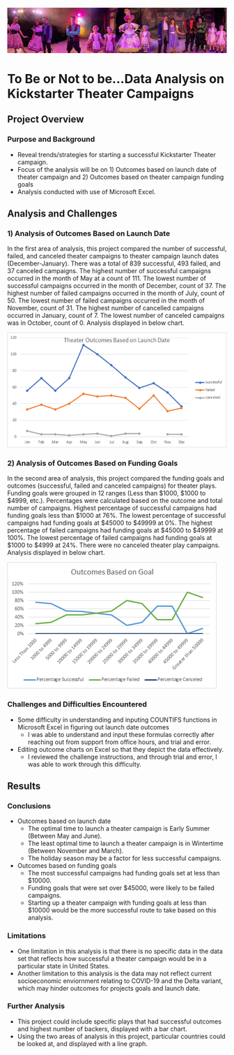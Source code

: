 ![theater_pic](theater_pic.png)
# To Be or Not to be...Data Analysis on Kickstarter Theater Campaigns 

## Project Overview

### Purpose and Background
* Reveal trends/strategies for starting a successful Kickstarter Theater campaign.
* Focus of the analysis will be on 1) Outcomes based on launch date of theater campaign and 2) Outcomes based on theater campaign funding goals
* Analysis conducted with use of Microsoft Excel.

## Analysis and Challenges

### 1) Analysis of Outcomes Based on Launch Date
In the first area of analysis, this project compared the number of successful, failed, and canceled theater campaigns to theater campaign launch dates (December-January). There was a total of 839 successful, 493 failed, and 37 canceled campaigns. The highest number of successful campaigns occurred in the month of May at a count of 111. The lowest number of successful campaigns occurred in the month of December, count of 37. The highest number of failed campaigns occurred in the month of July, count of 50. The lowest number of failed campaigns occurred in the month of November, count of 31.  The highest number of cancelled campaigns occurred in January, count of 7. The lowest number of canceled campaigns was in October, count of 0. Analysis displayed in below chart. 

![Theater_Outcomes_vs_Launch](resources/Theater_Outcomes_vs_Launch.png)
### 2) Analysis of Outcomes Based on Funding Goals
In the second area of analysis, this project compared the funding goals and outcomes (successful, failed and canceled campaigns) for theater plays. Funding goals were grouped in 12 ranges (Less than $1000, $1000 to $4999, etc.). Percentages were calculated based on the outcome and total number of campaigns. Highest percentage of successful campaigns had funding goals less than $1000 at 76%. The lowest percentage of successful campaigns had funding goals at $45000 to $49999 at 0%. The highest percentage of failed campaigns had funding goals at $45000 to $49999 at 100%. The lowest percentage of failed campaigns had funding goals at $1000 to $4999 at 24%. There were no canceled theater play campaigns. Analysis displayed in below chart.

![outcomes_vs_goals](resources/outcomes_vs_goals.png)
### Challenges and Difficulties Encountered
* Some difficulty in understanding and inputing COUNTIFS functions in Microsoft Excel in figuring out launch date outcomes
  * I was able to understand and input these formulas correctly after reaching out from support from office hours, and trial and error.
* Editing outcome charts on Excel so that they depict the data effectively.
  * I reviewed the challenge instructions, and through trial and error, I was able to work through this difficulty.
## Results

### Conclusions
* Outcomes based on launch date
  * The optimal time to launch a theater campaign is Early Summer (Between May and June).
  * The least optimal time to launch a theater campaign is in Wintertime (Between November and March). 
  * The holiday season may be a factor for less successful campaigns.
* Outcomes based on funding goals
  * The most successful campaigns had funding goals set at less than $10000. 
  * Funding goals that were set over $45000, were likely to be failed campaigns.
  * Starting up a theater campaign with funding goals at less than $10000 would be the more successful route to take based on this analysis. 

### Limitations
* One limitation in this analysis is that there is no specific data in the data set that reflects how successful a theater campaign would be in a particular state in United States. 
* Another limitation to this analysis is the data may not reflect current socioeconomic enviornment relating to COVID-19 and the Delta variant, which may hinder outcomes for projects goals and launch date.

### Further Analysis
* This project could include specific plays that had successful outcomes and highest number of backers, displayed with a bar chart. 
* Using the two areas of analysis in this project, particular countries could be looked at, and displayed with a line graph.

